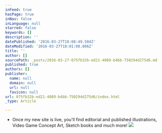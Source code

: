 ```yaml
---
inFeed: true
hasPage: true
inNav: false
inLanguage: null
starred: false
keywords: []
description: ''
datePublished: '2016-03-27T18:08:49.584Z'
dateModified: '2016-03-27T18:01:08.806Z'
title: ''
author: []
sourcePath: _posts/2016-03-27-075fb32b-ed21-4089-b4bb-750294d275d6.md
published: true
authors: []
publisher:
  name: null
  domain: null
  url: null
  favicon: null
url: 075fb32b-ed21-4089-b4bb-750294d275d6/index.html
_type: Article

---
```

* Once my new site is live, you'll find editorial and published illustrations, Video Game Concept Art, Sketch books and much more! ![](https://the-grid-user-content.s3-us-west-2.amazonaws.com/6e4ad0fc-45b9-4c1a-9efc-129ae8ebdd72.jpg)